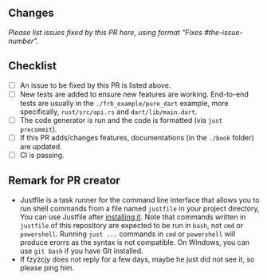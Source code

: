 ## Changes

_Please list issues fixed by this PR here, using format "Fixes #the-issue-number"._

## Checklist

- [ ] An issue to be fixed by this PR is listed above.
- [ ] New tests are added to ensure new features are working. End-to-end tests are usually in the `./frb_example/pure_dart` example, more specifically, `rust/src/api.rs` and `dart/lib/main.dart`.
- [ ] The code generator is run and the code is formatted (via `just precommit`).
- [ ] If this PR adds/changes features, documentations (in the `./book` folder) are updated.
- [ ] CI is passing.

## Remark for PR creator

- Justfile is a task runner for the command line interface that allows you to run shell commands from a file named `justfile` in your project directory, You can use Justfile after [installing it](https://github.com/casey/just). Note that commands written in `justfile` of this repository are expected to be run in `bash`, not `cmd` or `powershell`. Running `just ...` commands in `cmd` or `powershell` will produce erorrs as the syntax is not compatible. On Windows, you can use `git bash` if you have Git installed.
- If fzyzcjy does not reply for a few days, maybe he just did not see it, so please ping him.
